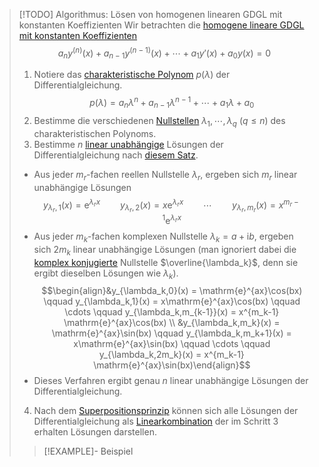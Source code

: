 > [!TODO] Algorithmus: Lösen von homogenen linearen GDGL mit konstanten Koeffizienten
> Wir betrachten die [homogene lineare GDGL mit konstanten Koeffizienten](Homogene%20lineare%20GDGL%20mit%20konstanten%20Koeffizienten.md)
> $$a_n y^{(n)}(x) + a_{n-1} y^{(n-1)}(x) + \cdots + a_1 y'(x) + a_0 y(x) = 0$$
> 
> 1. Notiere das [charakteristische Polynom](Charakteristisches%20Polynom.md) $p(\lambda)$ der Differentialgleichung.
> $$p(\lambda) = a_n\lambda^n + a_{n-1}\lambda^{n-1}+\cdots + a_1\lambda + a_0$$
> 2. Bestimme die verschiedenen [Nullstellen](../../../../Polynome/Nullstellen/Nullstelle.md) $\lambda_1,\cdots,\lambda_q$ ($q\le n$) des charakteristischen Polynoms.
> 3. Bestimme $n$ [linear unabhängige](../../../../../Lineare%20Algebra/Abstrakte%20lineare%20Algebra/Lineare%20Unabhängigkeit.md) Lösungen der Differentialgleichung nach [diesem Satz](Nullstellen%20des%20charakteristischen%20Polynoms.md).
> - Aus jeder $m_r$-fachen reellen Nullstelle $\lambda_r$, ergeben sich $m_r$ linear unabhängige Lösungen
> $$y_{\lambda_r,1}(x) = \mathrm{e}^{\lambda_r x} \qquad y_{\lambda_r,2}(x) = x\mathrm{e}^{\lambda_r x} \qquad \cdots \qquad y_{\lambda_r,m_r}(x) = x^{m_r-1}\mathrm{e}^{\lambda_r x}$$
> - Aus jeder $m_k$-fachen komplexen Nullstelle $\lambda_k = a+\mathrm{i}b$, ergeben sich $2m_k$ linear unabhängige Lösungen (man ignoriert dabei die [komplex konjugierte](../../../../../Komplexe%20Zahlen/komplexe%20Konjugation/Komplexe%20Konjugation.md) Nullstelle $\overline{\lambda_k}$, denn sie ergibt dieselben Lösungen wie $\lambda_k$).
> $$\begin{align}&y_{\lambda_k,0}(x) = \mathrm{e}^{ax}\cos(bx) \qquad y_{\lambda_k,1}(x) = x\mathrm{e}^{ax}\cos(bx) \qquad \cdots \qquad y_{\lambda_k,m_{k-1}}(x) = x^{m_k-1} \mathrm{e}^{ax}\cos(bx) \\ &y_{\lambda_k,m_k}(x) = \mathrm{e}^{ax}\sin(bx) \qquad y_{\lambda_k,m_k+1}(x) = x\mathrm{e}^{ax}\sin(bx) \qquad \cdots \qquad y_{\lambda_k,2m_k}(x) = x^{m_k-1} \mathrm{e}^{ax}\sin(bx)\end{align}$$
> - Dieses Verfahren ergibt genau $n$ linear unabhängige Lösungen der Differentialgleichung.
> 4. Nach dem [Superpositionsprinzip](Superpositionsprinzip.md) können sich alle Lösungen der Differentialgleichung als [Linearkombination](../../../../../Lineare%20Algebra/Abstrakte%20lineare%20Algebra/Linearkombination.md) der im Schritt 3 erhalten Lösungen darstellen.
> 
> > [!EXAMPLE]- Beispiel